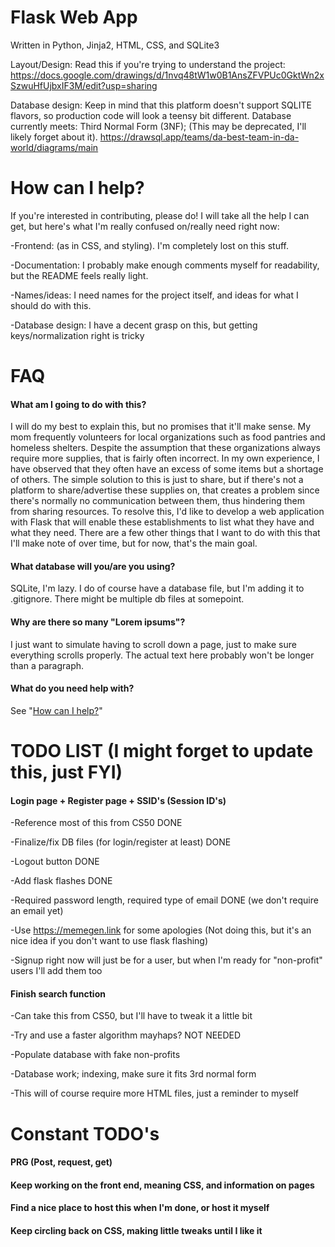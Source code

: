 # Flask Web App
Written in Python, Jinja2, HTML, CSS, and SQLite3

Layout/Design: Read this if you're trying to understand the project: https://docs.google.com/drawings/d/1nvq48tW1w0B1AnsZFVPUc0GktWn2xSzwuHfUjbxIF3M/edit?usp=sharing

Database design: Keep in mind that this platform doesn't support SQLITE flavors, so production code will look a teensy bit different. Database currently meets: Third Normal Form (3NF); (This may be deprecated, I'll likely forget about it). https://drawsql.app/teams/da-best-team-in-da-world/diagrams/main

# How can I help?
If you're interested in contributing, please do! I will take all the help I can get, but here's what I'm really confused on/really need right now:

-Frontend: (as in CSS, and styling). I'm completely lost on this stuff.

-Documentation: I probably make enough comments myself for readability, but the README feels really light. 

-Names/ideas: I need names for the project itself, and ideas for what I should do with this.

-Database design: I have a decent grasp on this, but getting keys/normalization right is tricky

# FAQ
#### What am I going to do with this?
I will do my best to explain this, but no promises that it'll make sense. My mom frequently volunteers for local organizations such as food pantries and homeless shelters. Despite the assumption that these organizations always require more supplies, that is fairly often incorrect. In my own experience, I have observed that they often have an excess of some items but a shortage of others. The simple solution to this is just to share, but if there's not a platform to share/advertise these supplies on, that creates a problem since there's normally no communication between them, thus hindering them from sharing resources. To resolve this, I'd like to develop a web application with Flask that will enable these establishments to list what they have and what they need. There are a few other things that I want to do with this that I'll make note of over time, but for now, that's the main goal.

#### What database will you/are you using?
SQLite, I'm lazy. I do of course have a database file, but I'm adding it to .gitignore. There might be multiple db files at somepoint.

#### Why are there so many "Lorem ipsums"?
I just want to simulate having to scroll down a page, just to make sure everything scrolls properly. The actual text here probably won't be longer than a paragraph.

#### What do you need help with?
See "[How can I help?](#how-can-i-help?)"

# TODO LIST (I might forget to update this, just FYI)
#### Login page + Register page + SSID's (Session ID's)
-Reference most of this from CS50 DONE

-Finalize/fix DB files (for login/register at least) DONE 

-Logout button DONE

-Add flask flashes DONE

-Required password length, required type of email DONE (we don't require an email yet)

-Use https://memegen.link for some apologies (Not doing this, but it's an nice idea if you don't want to use flask flashing)

-Signup right now will just be for a user, but when I'm ready for "non-profit" users I'll add them too

#### Finish search function 
-Can take this from CS50, but I'll have to tweak it a little bit 

-Try and use a faster algorithm mayhaps? NOT NEEDED

-Populate database with fake non-profits

-Database work; indexing, make sure it fits 3rd normal form

-This will of course require more HTML files, just a reminder to myself

# Constant TODO's
#### PRG (Post, request, get)
#### Keep working on the front end, meaning CSS, and information on pages
#### Find a nice place to host this when I'm done, or host it myself
#### Keep circling back on CSS, making little tweaks until I like it
 
